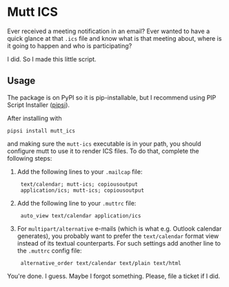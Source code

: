Mutt ICS
========

Ever received a meeting notification in an email? Ever wanted to have a quick
glance at that `.ics` file and know what is that meeting about, where is it
going to happen and who is participating?

I did. So I made this little script.

Usage
-----

The package is on PyPI so it is pip-installable, but I recommend using PIP
Script Installer ([pipsi](https://github.com/mitsuhiko/pipsi)).

After installing with

    pipsi install mutt_ics

and making sure the `mutt-ics` executable is in your path, you should configure
mutt to use it to render ICS files. To do that, complete the following steps:

1. Add the following lines to your `.mailcap` file:

        text/calendar; mutt-ics; copiousoutput
        application/ics; mutt-ics; copiousoutput 

2. Add the following line to your `.muttrc` file:

        auto_view text/calendar application/ics

3. For `multipart/alternative` e-mails (which is what e.g. Outlook calendar generates),
   you probably want to prefer the `text/calendar` format view instead of its textual
   counterparts. For such settings add another line to the `.muttrc` config file:

        alternative_order text/calendar text/plain text/html


You're done. I guess. Maybe I forgot something. Please, file a ticket if I did.
